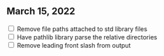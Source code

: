 ## March 15, 2022
<input type="checkbox"> Remove file paths attached to std library files </input>  
<input type="checkbox"> Have pathlib library parse the relative directories </input>  
<input type="checkbox"> Remove leading front slash from output </input>  
